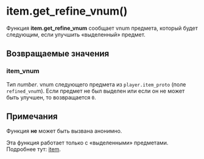 # item.get_refine_vnum()
Функция **item.get_refine_vnum** сообщает vnum предмета, который будет следующим, если улучшить &laquo;выделенный&raquo; предмет.

## Возвращаемые значения
### item_vnum
Тип *number*. vnum следующего предмета из `player.item_proto` (поле `refined_vnu`m). Если предмет не был выделен или если он не может быть улучшен, то возвращается `0`.

## Примечания
Функция **не** может быть вызвана анонимно.

Эта функция работает только с &laquo;выделенными&raquo; предметами. Подробнее тут: [item](../item).